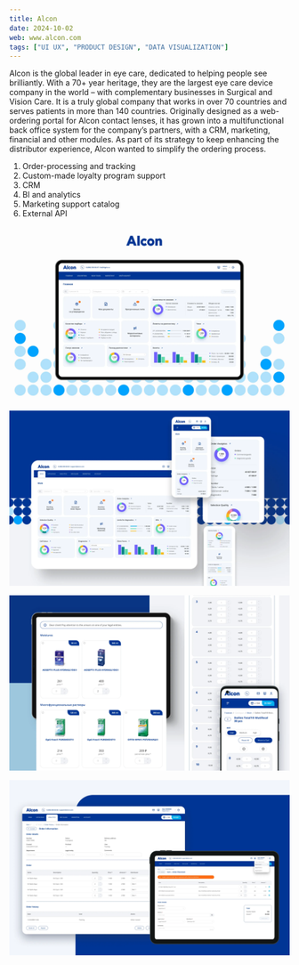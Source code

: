 ```yaml
---
title: Alcon
date: 2024-10-02
web: www.alcon.com
tags: ["UI UX", "PRODUCT DESIGN", "DATA VISUALIZATION"]
---
```


Alcon is the global leader in eye care, dedicated to helping people see brilliantly. With a 70+ year heritage, they are the largest eye care device company in the world – with complementary businesses in Surgical and Vision Care. It is a truly global company that works in over 70 countries and serves patients in more than 140 countries.
Originally designed as a web-ordering portal for Alcon contact lenses, it has grown into a multifunctional back office system for the company’s partners, with a CRM, marketing, financial and other modules.
As part of its strategy to keep enhancing the distributor experience, Alcon wanted to simplify the ordering process.
1. Order-processing and tracking
2. Custom-made loyalty program support
3. CRM
4. BI and analytics
5. Marketing support catalog
6. External API

![alcon-case-1@2x](./alcon-case-1@2x.webp)

![2-alc-desktop@2x](./2-alc-desktop@2x.webp)

![3-alc-desktop@2x](./3-alc-desktop@2x.webp)

![4-alc-desktop@2x](./4-alc-desktop@2x.webp)
